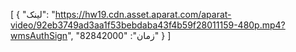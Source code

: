 [
  {
    "لینک": "https://hw19.cdn.asset.aparat.com/aparat-video/92eb3749ad3aa1f53bebdaba43f4b59f28011159-480p.mp4?wmsAuthSign",
    "زمان": "82842000"
  }
]
